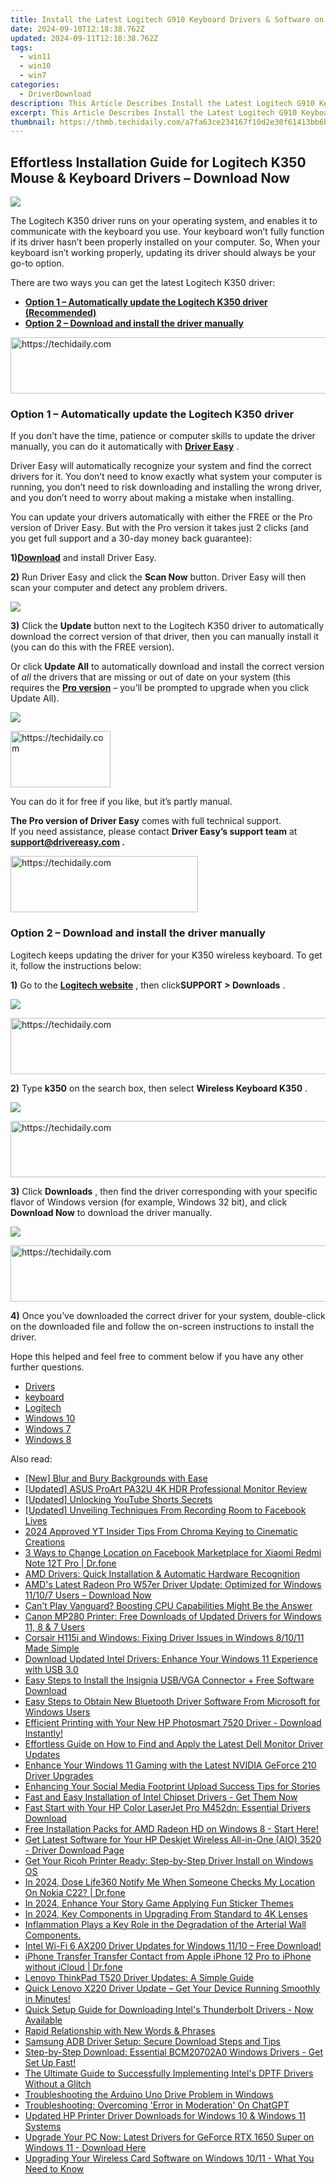 ```yaml
---
title: Install the Latest Logitech G910 Keyboard Drivers & Software on Windows Devices
date: 2024-09-10T12:18:38.762Z
updated: 2024-09-11T12:18:38.762Z
tags:
  - win11
  - win10
  - win7
categories:
  - DriverDownload
description: This Article Describes Install the Latest Logitech G910 Keyboard Drivers & Software on Windows Devices
excerpt: This Article Describes Install the Latest Logitech G910 Keyboard Drivers & Software on Windows Devices
thumbnail: https://thmb.techidaily.com/a7fa63ce234167f10d2e30f61413bb6b349d751281a956fa095e6d4da5fc3673.jpg
---
```


## Effortless Installation Guide for Logitech K350 Mouse & Keyboard Drivers – Download Now

![](https://images.drivereasy.com/wp-content/uploads/2019/12/2019-12-06_11-27-37.jpg)

 The Logitech K350 driver runs on your operating system, and enables it to communicate with the keyboard you use. Your keyboard won’t fully function if its driver hasn’t been properly installed on your computer. So, When your keyboard isn’t working properly, updating its driver should always be your go-to option.

There are two ways you can get the latest Logitech K350 driver:

* **[Option 1 – Automatically update the Logitech K350 driver (Recommended)](https://www.drivereasy.com/knowledge/download-logitech-k350-driver/#a)**
* **[Option 2 – Download and install the driver manually](https://tools.techidaily.com/drivereasy/download/)**





<!-- affiliate ads begin -->
<a href="https://unicoeye.pxf.io/c/5597632/2134238/18498" target="_top" id="2134238">
  <img src="//a.impactradius-go.com/display-ad/18498-2134238" border="0" alt="https://techidaily.com" width="728" height="90"/>
</a>
<img height="0" width="0" src="https://unicoeye.pxf.io/i/5597632/2134238/18498" style="position:absolute;visibility:hidden;" border="0" />
<!-- affiliate ads end -->




### Option 1 – Automatically update the Logitech K350 driver

 If you don’t have the time, patience or computer skills to update the driver manually, you can do it automatically with **[Driver Easy](https://tools.techidaily.com/drivereasy/download/)**  .

 Driver Easy will automatically recognize your system and find the correct drivers for it. You don’t need to know exactly what system your computer is running, you don’t need to risk downloading and installing the wrong driver, and you don’t need to worry about making a mistake when installing.

 You can update your drivers automatically with either the FREE or the Pro version of Driver Easy. But with the Pro version it takes just 2 clicks (and you get full support and a 30-day money back guarantee):

 **1)[Download](https://tools.techidaily.com/drivereasy/download/)**  and install Driver Easy.

**2)** Run Driver Easy and click the **Scan Now** button. Driver Easy will then scan your computer and detect any problem drivers.

![](https://images.drivereasy.com/wp-content/uploads/2019/12/2019-12-06_11-10-14-1.jpg)

**3)**  Click the **Update**  button next to the Logitech K350 driver to automatically download the correct version of that driver, then you can manually install it (you can do this with the FREE version).

 Or click **Update All** to automatically download and install the correct version of _all_  the drivers that are missing or out of date on your system (this requires the **[Pro version](https://tools.techidaily.com/drivereasy/download/)**  – you’ll be prompted to upgrade when you click Update All).

![](https://images.drivereasy.com/wp-content/uploads/2019/12/2019-12-06_11-40-17.jpg)





<!-- affiliate ads begin -->
<a href="https://aligracehair.sjv.io/c/5597632/2135366/19272" target="_top" id="2135366">
  <img src="//a.impactradius-go.com/display-ad/19272-2135366" border="0" alt="https://techidaily.com" width="160" height="90"/>
</a>
<img height="0" width="0" src="https://aligracehair.sjv.io/i/5597632/2135366/19272" style="position:absolute;visibility:hidden;" border="0" />
<!-- affiliate ads end -->




 You can do it for free if you like, but it’s partly manual.

**The Pro version of Driver Easy** comes with full technical support.  
 If you need assistance, please contact **Driver Easy’s support team** at **[support@drivereasy.com](https://tools.techidaily.com/drivereasy/download/) .**





<!-- affiliate ads begin -->
<a href="https://aligracehair.sjv.io/c/5597632/2135400/19272" target="_top" id="2135400">
  <img src="//a.impactradius-go.com/display-ad/19272-2135400" border="0" alt="https://techidaily.com" width="300" height="90"/>
</a>
<img height="0" width="0" src="https://aligracehair.sjv.io/i/5597632/2135400/19272" style="position:absolute;visibility:hidden;" border="0" />
<!-- affiliate ads end -->




### Option 2 – Download and install the driver manually

 Logitech keeps updating the driver for your K350 wireless keyboard. To get it, follow the instructions below:

**1)** Go to the **[Logitech website](https://tools.techidaily.com/drivereasy/download/)**  , then click**SUPPORT > Downloads** .

![](https://images.drivereasy.com/wp-content/uploads/2020/01/2020-01-18_12-14-26-3.jpg)





<!-- affiliate ads begin -->
<a href="https://ephamedtechinc.pxf.io/c/5597632/2136612/26400" target="_top" id="2136612">
  <img src="//a.impactradius-go.com/display-ad/26400-2136612" border="0" alt="https://techidaily.com" width="728" height="90"/>
</a>
<img height="0" width="0" src="https://ephamedtechinc.pxf.io/i/5597632/2136612/26400" style="position:absolute;visibility:hidden;" border="0" />
<!-- affiliate ads end -->




**2)**  Type **k350**  on the search box, then select **Wireless Keyboard K350** .

![](https://images.drivereasy.com/wp-content/uploads/2019/12/2019-12-06_11-33-28-1024x478.jpg)





<!-- affiliate ads begin -->
<a href="https://appsumo.8odi.net/c/5597632/2130869/7443" target="_top" id="2130869">
  <img src="//a.impactradius-go.com/display-ad/7443-2130869" border="0" alt="https://techidaily.com" width="600" height="90"/>
</a>
<img height="0" width="0" src="https://appsumo.8odi.net/i/5597632/2130869/7443" style="position:absolute;visibility:hidden;" border="0" />
<!-- affiliate ads end -->




**3)**  Click **Downloads** , then find the driver corresponding with your specific flavor of Windows version (for example, Windows 32 bit), and click **Download Now**  to download the driver manually.

![](https://images.drivereasy.com/wp-content/uploads/2019/12/2019-12-06_11-34-58.jpg)





<!-- affiliate ads begin -->
<a href="https://unicoeye.pxf.io/c/5597632/2134242/18498" target="_top" id="2134242">
  <img src="//a.impactradius-go.com/display-ad/18498-2134242" border="0" alt="https://techidaily.com" width="728" height="90"/>
</a>
<img height="0" width="0" src="https://unicoeye.pxf.io/i/5597632/2134242/18498" style="position:absolute;visibility:hidden;" border="0" />
<!-- affiliate ads end -->




**4)**  Once you’ve downloaded the correct driver for your system, double-click on the downloaded file and follow the on-screen instructions to install the driver.

 Hope this helped and feel free to comment below if you have any other further questions.

* [Drivers](https://tools.techidaily.com/drivereasy/download/)
* [keyboard](https://tools.techidaily.com/drivereasy/download/)
* [Logitech](https://tools.techidaily.com/drivereasy/download/)
* [Windows 10](https://tools.techidaily.com/drivereasy/download/)
* [Windows 7](https://tools.techidaily.com/drivereasy/download/)
* [Windows 8](https://tools.techidaily.com/drivereasy/download/)

<ins class="adsbygoogle"
     style="display:block"
     data-ad-format="autorelaxed"
     data-ad-client="ca-pub-7571918770474297"
     data-ad-slot="1223367746"></ins>



<ins class="adsbygoogle"
     style="display:block"
     data-ad-client="ca-pub-7571918770474297"
     data-ad-slot="8358498916"
     data-ad-format="auto"
     data-full-width-responsive="true"></ins>

<span class="atpl-alsoreadstyle">Also read:</span>
<div><ul>
<li><a href="https://extra-hints.techidaily.com/new-blur-and-bury-backgrounds-with-ease/"><u>[New] Blur and Bury Backgrounds with Ease</u></a></li>
<li><a href="https://fox-cloud.techidaily.com/updated-asus-proart-pa32u-4k-hdr-professional-monitor-review/"><u>[Updated] ASUS ProArt PA32U 4K HDR Professional Monitor Review</u></a></li>
<li><a href="https://facebook-video-share.techidaily.com/updated-unlocking-youtube-shorts-secrets/"><u>[Updated] Unlocking YouTube Shorts Secrets</u></a></li>
<li><a href="https://facebook-video-files.techidaily.com/updated-unveiling-techniques-from-recording-room-to-facebook-lives/"><u>[Updated] Unveiling Techniques  From Recording Room to Facebook Lives</u></a></li>
<li><a href="https://facebook-record-videos.techidaily.com/2024-approved-yt-insider-tips-from-chroma-keying-to-cinematic-creations/"><u>2024 Approved  YT Insider Tips  From Chroma Keying to Cinematic Creations</u></a></li>
<li><a href="https://location-fake.techidaily.com/3-ways-to-change-location-on-facebook-marketplace-for-xiaomi-redmi-note-12t-pro-drfone-by-drfone-virtual-android/"><u>3 Ways to Change Location on Facebook Marketplace for Xiaomi Redmi Note 12T Pro | Dr.fone</u></a></li>
<li><a href="https://win-amazing.techidaily.com/amd-drivers-quick-installation-and-automatic-hardware-recognition/"><u>AMD Drivers: Quick Installation & Automatic Hardware Recognition</u></a></li>
<li><a href="https://win-amazing.techidaily.com/amds-latest-radeon-pro-w57er-driver-update-optimized-for-windows-11107-users-download-now/"><u>AMD's Latest Radeon Pro W57er Driver Update: Optimized for Windows 11/10/7 Users – Download Now</u></a></li>
<li><a href="https://win-blog.techidaily.com/cant-play-vanguard-boosting-cpu-capabilities-might-be-the-answer/"><u>Can't Play Vanguard? Boosting CPU Capabilities Might Be the Answer</u></a></li>
<li><a href="https://win-amazing.techidaily.com/canon-mp280-printer-free-downloads-of-updated-drivers-for-windows-11-8-and-7-users/"><u>Canon MP280 Printer: Free Downloads of Updated Drivers for Windows 11, 8 & 7 Users</u></a></li>
<li><a href="https://win-amazing.techidaily.com/corsair-h115i-and-windows-fixing-driver-issues-in-windows-81011-made-simple/"><u>Corsair H115i and Windows: Fixing Driver Issues in Windows 8/10/11 Made Simple</u></a></li>
<li><a href="https://win-amazing.techidaily.com/download-updated-intel-drivers-enhance-your-windows-11-experience-with-usb-30/"><u>Download Updated Intel Drivers: Enhance Your Windows 11 Experience with USB 3.0</u></a></li>
<li><a href="https://win-amazing.techidaily.com/easy-steps-to-install-the-insignia-usbvga-connector-plus-free-software-download/"><u>Easy Steps to Install the Insignia USB/VGA Connector + Free Software Download</u></a></li>
<li><a href="https://win-amazing.techidaily.com/easy-steps-to-obtain-new-bluetooth-driver-software-from-microsoft-for-windows-users/"><u>Easy Steps to Obtain New Bluetooth Driver Software From Microsoft for Windows Users</u></a></li>
<li><a href="https://win-amazing.techidaily.com/1722974634346-efficient-printing-with-your-new-hp-photosmart-7520-driver-download-instantly/"><u>Efficient Printing with Your New HP Photosmart 7520 Driver - Download Instantly!</u></a></li>
<li><a href="https://win-amazing.techidaily.com/effortless-guide-on-how-to-find-and-apply-the-latest-dell-monitor-driver-updates/"><u>Effortless Guide on How to Find and Apply the Latest Dell Monitor Driver Updates</u></a></li>
<li><a href="https://win-amazing.techidaily.com/enhance-your-windows-11-gaming-with-the-latest-nvidia-geforce-210-driver-upgrades/"><u>Enhance Your Windows 11 Gaming with the Latest NVIDIA GeForce 210 Driver Upgrades</u></a></li>
<li><a href="https://facebook-video-content.techidaily.com/enhancing-your-social-media-footprint-upload-success-tips-for-stories/"><u>Enhancing Your Social Media Footprint  Upload Success Tips for Stories</u></a></li>
<li><a href="https://win-amazing.techidaily.com/fast-and-easy-installation-of-intel-chipset-drivers-get-them-now/"><u>Fast and Easy Installation of Intel Chipset Drivers - Get Them Now</u></a></li>
<li><a href="https://win-amazing.techidaily.com/fast-start-with-your-hp-color-laserjet-pro-m452dn-essential-drivers-download/"><u>Fast Start with Your HP Color LaserJet Pro M452dn: Essential Drivers Download</u></a></li>
<li><a href="https://win-amazing.techidaily.com/1722974713615-free-installation-packs-for-amd-radeon-hd-on-windows-8-start-here/"><u>Free Installation Packs for AMD Radeon HD on Windows 8 - Start Here!</u></a></li>
<li><a href="https://win-amazing.techidaily.com/get-latest-software-for-your-hp-deskjet-wireless-all-in-one-aio-3520-driver-download-page/"><u>Get Latest Software for Your HP Deskjet Wireless All-in-One (AIO) 3520 - Driver Download Page</u></a></li>
<li><a href="https://win-amazing.techidaily.com/get-your-ricoh-printer-ready-step-by-step-driver-install-on-windows-os/"><u>Get Your Ricoh Printer Ready: Step-by-Step Driver Install on Windows OS</u></a></li>
<li><a href="https://review-topics.techidaily.com/in-2024-dose-life360-notify-me-when-someone-checks-my-location-on-nokia-c22-drfone-by-drfone-virtual-android/"><u>In 2024, Dose Life360 Notify Me When Someone Checks My Location On Nokia C22? | Dr.fone</u></a></li>
<li><a href="https://instagram-video-files.techidaily.com/in-2024-enhance-your-story-game-applying-fun-sticker-themes/"><u>In 2024, Enhance Your Story Game  Applying Fun Sticker Themes</u></a></li>
<li><a href="https://extra-support.techidaily.com/in-2024-key-components-in-upgrading-from-standard-to-4k-lenses/"><u>In 2024, Key Components in Upgrading From Standard to 4K Lenses</u></a></li>
<li><a href="https://win-amazing.techidaily.com/inflammation-plays-a-key-role-in-the-degradation-of-the-arterial-wall-components/"><u>Inflammation Plays a Key Role in the Degradation of the Arterial Wall Components.</u></a></li>
<li><a href="https://win-amazing.techidaily.com/intel-wi-fi-6-ax200-driver-updates-for-windows-1110-free-download/"><u>Intel Wi-Fi 6 AX200 Driver Updates for Windows 11/10 – Free Download!</u></a></li>
<li><a href="https://iphone-transfer.techidaily.com/iphone-transfer-transfer-contact-from-apple-iphone-12-pro-to-iphone-without-icloud-drfone-by-drfone-transfer-from-ios/"><u>iPhone Transfer Transfer Contact from Apple iPhone 12 Pro to iPhone without iCloud | Dr.fone</u></a></li>
<li><a href="https://win-amazing.techidaily.com/lenovo-thinkpad-t520-driver-updates-a-simple-guide/"><u>Lenovo ThinkPad T520 Driver Updates: A Simple Guide</u></a></li>
<li><a href="https://win-amazing.techidaily.com/1722975418305-quick-lenovo-x220-driver-update-get-your-device-running-smoothly-in-minutes/"><u>Quick Lenovo X220 Driver Update – Get Your Device Running Smoothly in Minutes!</u></a></li>
<li><a href="https://win-amazing.techidaily.com/quick-setup-guide-for-downloading-intels-thunderbolt-drivers-now-available/"><u>Quick Setup Guide for Downloading Intel's Thunderbolt Drivers - Now Available</u></a></li>
<li><a href="https://mondly-stories.techidaily.com/rapid-relationship-with-new-words-and-phrases/"><u>Rapid Relationship with New Words & Phrases</u></a></li>
<li><a href="https://win-amazing.techidaily.com/samsung-adb-driver-setup-secure-download-steps-and-tips/"><u>Samsung ADB Driver Setup: Secure Download Steps and Tips</u></a></li>
<li><a href="https://win-amazing.techidaily.com/step-by-step-download-essential-bcm20702a0-windows-drivers-get-set-up-fast/"><u>Step-by-Step Download: Essential BCM20702A0 Windows Drivers - Get Set Up Fast!</u></a></li>
<li><a href="https://win-amazing.techidaily.com/the-ultimate-guide-to-successfully-implementing-intels-dptf-drivers-without-a-glitch/"><u>The Ultimate Guide to Successfully Implementing Intel's DPTF Drivers Without a Glitch</u></a></li>
<li><a href="https://win-amazing.techidaily.com/troubleshooting-the-arduino-uno-drive-problem-in-windows/"><u>Troubleshooting the Arduino Uno Drive Problem in Windows</u></a></li>
<li><a href="https://tech-renaissance.techidaily.com/troubleshooting-overcoming-error-in-moderation-on-chatgpt/"><u>Troubleshooting: Overcoming 'Error in Moderation' On ChatGPT</u></a></li>
<li><a href="https://win-amazing.techidaily.com/updated-hp-printer-driver-downloads-for-windows-10-and-windows-11-systems/"><u>Updated HP Printer Driver Downloads for Windows 10 & Windows 11 Systems</u></a></li>
<li><a href="https://win-amazing.techidaily.com/upgrade-your-pc-now-latest-drivers-for-geforce-rtx-1650-super-on-windows-11-download-here/"><u>Upgrade Your PC Now: Latest Drivers for GeForce RTX 1650 Super on Windows 11 - Download Here</u></a></li>
<li><a href="https://win-amazing.techidaily.com/upgrading-your-wireless-card-software-on-windows-1011-what-you-need-to-know/"><u>Upgrading Your Wireless Card Software on Windows 10/11 - What You Need to Know</u></a></li>
</ul></div>
